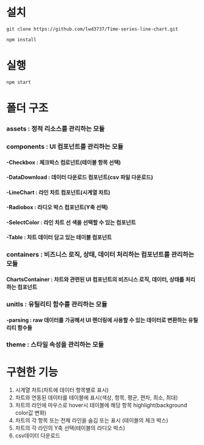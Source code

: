 # 설치

```
git clone https://github.com/lwd3737/Time-series-line-chart.git
```

```
npm install
```

# 실행

```
npm start
```

# 폴더 구조

### assets : 정적 리소스를 관리하는 모듈

### components : UI 컴포넌트를 관리하는 모듈

#### -Checkbox : 체크박스 컴로넌트(테이블 항목 선택)

#### -DataDownload : 데이터 다운로드 컴포넌트(csv 파일 다운로드)

#### -LineChart : 라인 차트 컴포넌트(시계열 차트)

#### -Radiobox : 라디오 박스 컴포넌트(Y축 선택)

#### -SelectColor : 라인 차트 선 색을 선택할 수 있는 컴포넌트

#### -Table : 차트 데이터 담고 있는 테이블 컴포넌트

### containers : 비즈니스 로직, 상태, 데이터 처리하는 컴포넌트를 관리하는 모듈

#### ChartsContainer : 차트와 관련된 UI 컴포넌트의 비즈니스 로직, 데이터, 상태를 처리하는 컴포넌트

### unitls : 유틸리티 함수를 관리하는 모듈

#### -parsing : raw 데이터를 가공해서 UI 렌더링에 사용할 수 있는 데이터로 변환하는 유틸리티 함수들

### theme : 스타일 속성을 관리하는 모듈

# 구현한 기능

1. 시계열 차트(차트에 데이터 항목별로 표시)
2. 차트와 연동된 데이터를 테이블에 표시(색상, 항목, 평균, 편차, 최소, 최대)
3. 차트의 라인에 마우스로 hover시 테이블에 해당 항목 highlight(background color값 변화)
4. 차트의 각 항목 또는 전체 라인을 숨김 또는 표시 (테이블의 체크 박스)
5. 차트의 각 라인의 Y축 선택(테이블의 라디오 박스)
6. csv데이터 다운로드
